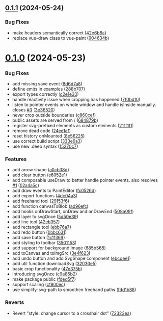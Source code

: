 ## [0.1.1](https://github.com/robertrosman/vue-paint/compare/v0.1.0...v0.1.1) (2024-05-24)


### Bug Fixes

* make headers semantically correct ([42e6b8a](https://github.com/robertrosman/vue-paint/commit/42e6b8ae2754d668a5cf54a498f46e2a6ad6a923))
* replace vue-draw class to vue-paint ([904634b](https://github.com/robertrosman/vue-paint/commit/904634bf6dbf1705ad526e98639b6218a13a2dc0))



# [0.1.0](https://github.com/robertrosman/vue-paint/compare/47e375b4a90cb5afdd2282e05cfc8e899d9fbba2...v0.1.0) (2024-05-23)


### Bug Fixes

* add missing save event ([8d6d7a8](https://github.com/robertrosman/vue-paint/commit/8d6d7a87b1f204eeaa04e174c2f50fa08119084e))
* define emits in examples ([288b707](https://github.com/robertrosman/vue-paint/commit/288b7073fc22dc5c0db90806474c8769d37f95c2))
* export types correctly ([c2e1e30](https://github.com/robertrosman/vue-paint/commit/c2e1e300d9d17ea63a0c84e48daa4237952332ee))
* handle reactivity issue when cropping has happened ([7f0bd10](https://github.com/robertrosman/vue-paint/commit/7f0bd108df9636648282d36fe5432670a9d1a053))
* listen to pointer events on whole window and handle isInside manually. closes [#3](https://github.com/robertrosman/vue-paint/issues/3) ([3e36520](https://github.com/robertrosman/vue-paint/commit/3e36520fc67ba99f51a53d4f0d09b605966703e4))
* never crop outside boundaries ([c860cef](https://github.com/robertrosman/vue-paint/commit/c860cef5474ada7eb0f391b8d97747d4e9bcf0c5))
* public assets are served from / ([684879b](https://github.com/robertrosman/vue-paint/commit/684879bfc9c1ffd2ad36847a59effad14a0872db))
* register svg-prefixed elements as custom elements ([211f1f1](https://github.com/robertrosman/vue-paint/commit/211f1f1de42e09485bccf17928673197b8f793b9))
* remove dead code ([24ee1af](https://github.com/robertrosman/vue-paint/commit/24ee1aff31421d12653d091bbd4b6c6e2e0f7b33))
* reset history onMounted ([8e56225](https://github.com/robertrosman/vue-paint/commit/8e5622514c3e9e4bcb3efad608ba199bf2ea77cd))
* use correct build script ([333e6a3](https://github.com/robertrosman/vue-paint/commit/333e6a32a0455427ef07b6a50455e31d0629018d))
* use new :deep syntax ([15270c7](https://github.com/robertrosman/vue-paint/commit/15270c71bc8105f9eb60a9b3ac808acd3d3b94aa))


### Features

* add arrow shape ([a0cb38d](https://github.com/robertrosman/vue-paint/commit/a0cb38d8fb1cbfb622be2e1bf1ee3a0d46f8a6ef))
* add clear button ([e6052e1](https://github.com/robertrosman/vue-paint/commit/e6052e10b72ac91deec79dd057231682faafdc4f))
* add composable useDraw to better handle pointer events. also resolves [#1](https://github.com/robertrosman/vue-paint/issues/1) ([02a4a5c](https://github.com/robertrosman/vue-paint/commit/02a4a5c045bf8c0651a864a4c809036dfa905b2f))
* add draw events to PaintEditor ([fc0526d](https://github.com/robertrosman/vue-paint/commit/fc0526d518ebf4d262f8af7992805ca3f9278a91))
* add export functions ([4dc04a3](https://github.com/robertrosman/vue-paint/commit/4dc04a308781c060403f4acf34a95857de8e0548))
* add freehand tool ([29153f6](https://github.com/robertrosman/vue-paint/commit/29153f614de1eab376fbbf9dd660c863ed276ddd))
* add function canvasToBlob ([ad96efc](https://github.com/robertrosman/vue-paint/commit/ad96efc21d12dba91f763761cbebadb3c490a1a1))
* add hooks onDrawStart, onDraw and onDrawEnd ([508a09f](https://github.com/robertrosman/vue-paint/commit/508a09f14ed83a25db60cff1b55115689be2b0af))
* add layer to svgOnce ([5d50e39](https://github.com/robertrosman/vue-paint/commit/5d50e396b24b04730b31b3c1800607aece2e9a84))
* add line tool ([42eb357](https://github.com/robertrosman/vue-paint/commit/42eb357ca3250e407811af6843398d9d3a92a9fd))
* add rectangle tool ([ebb76a7](https://github.com/robertrosman/vue-paint/commit/ebb76a72f2fa5b51d4519913f70a2862c6526bdb))
* add redo button ([0bbc631](https://github.com/robertrosman/vue-paint/commit/0bbc6316138fbc7d9d0e7673c7c4b4e0fa59340b))
* add save button ([1c11369](https://github.com/robertrosman/vue-paint/commit/1c11369c902fca85766fb3ec6c4ac47f9ac440af))
* add styling to toolbar ([3501153](https://github.com/robertrosman/vue-paint/commit/35011532a359e9ce1ee874e88047ee2f7539ac91))
* add support for background image ([685b568](https://github.com/robertrosman/vue-paint/commit/685b56803ea754986a2b7a8488f3a60889268fc8))
* add toCanvas and toImgSrc ([3e4f623](https://github.com/robertrosman/vue-paint/commit/3e4f6238b38a91bee0640ea68f102a5fba2ce5b4))
* add undo button and add SvgShape component ([ebcdee1](https://github.com/robertrosman/vue-paint/commit/ebcdee1ea22a31fec3c86151af97fb9de7b9c5d9))
* add util function downloadSvg ([32030e5](https://github.com/robertrosman/vue-paint/commit/32030e51c3c9d3b04a8cce9c6545ac96fe0e8079))
* basic crop functionality ([47e375b](https://github.com/robertrosman/vue-paint/commit/47e375b4a90cb5afdd2282e05cfc8e899d9fbba2))
* introducing svgOnce ([c9a85b2](https://github.com/robertrosman/vue-paint/commit/c9a85b2d0ed75d16e7322d88db5a294d68a1b28a))
* make package public ([fded5f7](https://github.com/robertrosman/vue-paint/commit/fded5f74fa2392b1ba206c245075376b36fd6ed2))
* support scaling ([cf900ec](https://github.com/robertrosman/vue-paint/commit/cf900ecb9711e656c389f0249b6c81e130cf4b2b))
* use simplify-svg-path to smoothen freehand paths ([fdd1b88](https://github.com/robertrosman/vue-paint/commit/fdd1b880226f6081899fc5955931ab8632e91eb3))


### Reverts

* Revert "style: change cursor to a crosshair dot" ([72323ea](https://github.com/robertrosman/vue-paint/commit/72323ea3f6ced61152a6a8e2c1a6075e39b8f1ca))



